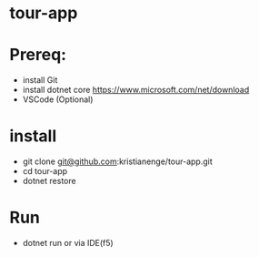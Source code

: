 # tour-app

# Prereq:
* install Git
* install dotnet core  https://www.microsoft.com/net/download
* VSCode (Optional)

# install
* git clone git@github.com:kristianenge/tour-app.git
* cd tour-app
* dotnet restore

# Run
* dotnet run or via IDE(f5)
